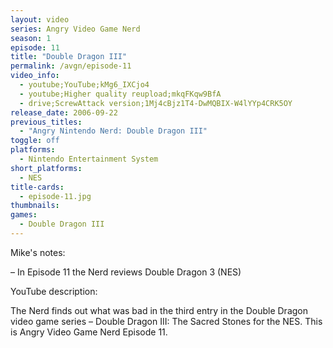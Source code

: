 ```yaml
---
layout: video
series: Angry Video Game Nerd
season: 1
episode: 11
title: "Double Dragon III"
permalink: /avgn/episode-11
video_info:
  - youtube;YouTube;kMg6_IXCjo4
  - youtube;Higher quality reupload;mkqFKqw9BfA
  - drive;ScrewAttack version;1Mj4cBjz1T4-DwMQBIX-W4lYYp4CRK5OY
release_date: 2006-09-22
previous_titles:
  - "Angry Nintendo Nerd: Double Dragon III"
toggle: off
platforms:
  - Nintendo Entertainment System
short_platforms:
  - NES
title-cards:
  - episode-11.jpg
thumbnails:
games:
  - Double Dragon III
---
```


<p class="mikes-notes">Mike's notes:</p>

– In Episode 11 the Nerd reviews Double Dragon 3 (NES)

<p class="yt-description">YouTube description:</p>

The Nerd finds out what was bad in the third entry in the Double Dragon video game series – Double Dragon III: The Sacred Stones for the NES. This is Angry Video Game Nerd Episode 11. 